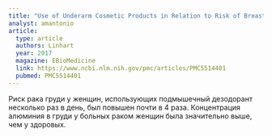 ```yaml
---
title: "Use of Underarm Cosmetic Products in Relation to Risk of Breast Cancer: A Case-Control Study"
analyst: amantonio
article:
  type: article
  authors: Linhart
  year: 2017
  magazine: EBioMedicine
  link: https://www.ncbi.nlm.nih.gov/pmc/articles/PMC5514401
  pubmed: PMC5514401
---
```


Риск рака груди у женщин, использующих подмышечный дезодорант несколько раз в день, был повышен почти в 4 раза. Концентрация алюминия в груди у больных раком женщин была значительно выше, чем у здоровых.
